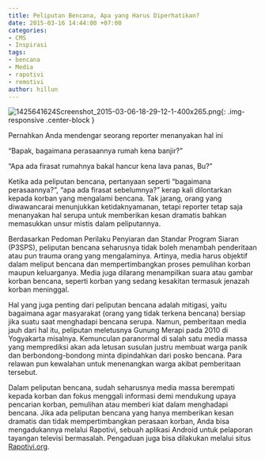 ```yaml
---
title: Peliputan Bencana, Apa yang Harus Diperhatikan?
date: 2015-03-16 14:44:00 +07:00
categories:
- CMS
- Inspirasi
tags:
- bencana
- Media
- rapotivi
- remotivi
author: hillun
---
```


![1425641624Screenshot_2015-03-06-18-29-12-1-400x265.png](/uploads/1425641624Screenshot_2015-03-06-18-29-12-1-400x265.png){: .img-responsive .center-block }

Pernahkan Anda mendengar seorang reporter menanyakan hal ini

“Bapak, bagaimana perasaannya rumah kena banjir?”

“Apa ada firasat rumahnya bakal hancur kena lava panas, Bu?”

Ketika ada peliputan bencana, pertanyaan seperti “bagaimana perasaannya?”, “apa ada firasat sebelumnya?” kerap kali dilontarkan kepada korban yang mengalami bencana. Tak jarang, orang yang diwawancarai menunjukkan ketidaknyamanan, tetapi reporter tetap saja menanyakan hal serupa untuk memberikan kesan dramatis bahkan memasukkan unsur mistis dalam peliputannya.

Berdasarkan Pedoman Perilaku Penyiaran dan Standar Program Siaran (P3SPS), peliputan bencana seharusnya tidak boleh menambah penderitaan atau pun trauma orang yang mengalaminya. Artinya, media harus objektif dalam meliput bencana dan mempertimbangkan proses pemulihan korban maupun keluarganya. Media juga dilarang menampilkan suara atau gambar korban bencana, seperti korban yang sedang kesakitan termasuk jenazah korban meninggal.

Hal yang juga penting dari peliputan bencana adalah mitigasi, yaitu bagaimana agar masyarakat (orang yang tidak terkena bencana) bersiap jika suatu saat menghadapi bencana serupa. Namun, pemberitaan media jauh dari hal itu, peliputan meletusnya Gunung Merapi pada 2010 di Yogyakarta misalnya. Kemunculan paranormal di salah satu media massa yang memprediksi akan ada letusan susulan justru membuat warga panik dan berbondong-bondong minta dipindahkan dari posko bencana. Para relawan pun kewalahan untuk menenangkan warga akibat pemberitaan tersebut.

Dalam peliputan bencana, sudah seharusnya media massa berempati kepada korban dan fokus menggali informasi demi mendukung upaya pencarian korban, pemulihan atau memberi kiat dalam menghadapi bencana. Jika ada peliputan bencana yang hanya memberikan kesan dramatis dan tidak mempertimbangkan perasaan korban, Anda bisa mengadukannya melalui Rapotivi, sebuah aplikasi Android untuk pelaporan tayangan televisi bermasalah. Pengaduan juga bisa dilakukan melalui situs [Rapotivi.org](http://rapotivi.org/).
